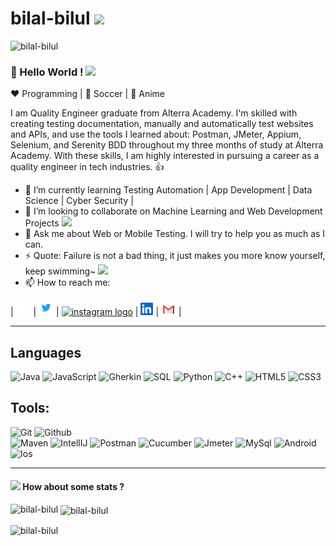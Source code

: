 # bilal-bilul <img src="https://media.giphy.com/media/hBMqZg1ObXUOI/giphy.gif" width="50px">

<p align="left"> <img src="https://komarev.com/ghpvc/?username=bilalbilul&label=Profile%20views&color=0e75b6&style=flat" alt="bilal-bilul" /> </p>

### 👋 Hello World !  <img src="https://github.com/TheDudeThatCode/TheDudeThatCode/blob/master/Assets/Earth.gif" width="24px">
  
:heart: Programming | :black_heart: Soccer | :blue_heart: Anime
  
I am Quality Engineer graduate from Alterra Academy. I'm skilled with creating testing documentation, manually and automatically test websites and APIs, and use the tools I learned about: Postman, JMeter, Appium, Selenium, and Serenity BDD throughout my three months of study at Alterra Academy. With these skills, I am highly interested in pursuing a career as a quality engineer in tech industries. 👍

- 🌱 I’m currently learning Testing Automation | App Development | Data Science | Cyber Security |
- 👯 I’m looking to collaborate on Machine Learning and Web Development Projects <img src="https://media.giphy.com/media/WUlplcMpOCEmTGBtBW/giphy.gif" width="30">
- 💬 Ask me about Web or Mobile Testing. I will try to help you as much as I can.
- ⚡ Quote: Failure is not a bad thing, it just makes you more know yourself, keep swimming~ <img src="https://media.giphy.com/media/yYr7UP843541df415l/giphy.gif" width="30">
- 📫 How to reach me:

| [<img src="https://raw.githubusercontent.com/Delta456/Delta456/master/img/github.png" alt="github logo" width="24">](https://github.com/Amchuz) |  [<img src="https://raw.githubusercontent.com/Delta456/Delta456/master/img/twitter.png" alt="twitter logo" width="24">](https://twitter.com/bilulism) |  [<img src="https://png.pngtree.com/png-vector/20221018/ourmid/pngtree-instagram-icon-png-image_6315974.png" alt="instagram logo" width="20">](https://www.instagram.com/mantap.man/?igshid=ZGUzMzM3NWJiOQ%3D%3D) |  [<img src="https://github.com/Amchuz/Amchuz/blob/master/linkedin.jpeg" alt="linkedin logo" width="20">]([https://www.linkedin.com/in/muhammad-bilal-a99609260/]) |  [<img src="https://github.com/Amchuz/Amchuz/blob/master/gmail.jpeg" alt="gmail logo" width="24">](bilalbilul123@gmail.com) |

----

## Languages

![Java](https://img.shields.io/badge/-Java-000000?style=flat&logo=java)
![JavaScript](https://img.shields.io/badge/-JavaScript-000000?style=flat&logo=javascript)
![Gherkin](https://img.shields.io/badge/-Gherkin%20Syntax-000000?style=flat&logo=gherkin%20syntax)
![SQL](https://img.shields.io/badge/-SQL-000000?style=flat&logo=mysql)
![Python](https://img.shields.io/badge/-Python-000000?style=flat&logo=python)
![C++](https://img.shields.io/badge/-C++-000000?style=flat&logo=c%2B%2B)
![HTML5](https://img.shields.io/badge/-HTML5-000000?style=flat&logo=html5)
![CSS3](https://img.shields.io/badge/-CSS-000000?style=flat&logo=css3)

## Tools:

![Git](https://img.shields.io/badge/-Git-000000?style=flat&logo=git)
![Github](https://img.shields.io/badge/-Github-000000?style=flat&logo=github) <br />
![Maven](https://img.shields.io/badge/-Apache%20Maven-000000?style=flat&logo=apache%20maven)
![IntellIJ](https://img.shields.io/badge/-IntellIJ%20IDEA-000000?style=flat&logo=intellij%20idea)
![Postman](https://img.shields.io/badge/-Postman-000000?style=flat&logo=postman)
![Cucumber](https://img.shields.io/badge/-Cucumber-000000?style=flat&logo=cucumber)
![Jmeter](https://img.shields.io/badge/-Apache%20Jmeter-000000?style=flat&logo=apache%20jmeter)
![MySql](https://img.shields.io/badge/-MySql-000000?style=flat&logo=mysql)
![Android](https://img.shields.io/badge/-Android-000000?style=flat&logo=android)
![Ios](https://img.shields.io/badge/-Ios-000000?style=flat&logo=ios)

----

#### <img src="https://media.giphy.com/media/VgCDAzcKvsR6OM0uWg/giphy.gif" width="50"> How about some stats ?

<p><img align="left" src="https://github-readme-stats.vercel.app/api/top-langs?username=bilalbilul&show_icons=true&locale=en&layout=compact" alt="bilal-bilul" /></p>

<p>&nbsp;<img align="center" src="https://github-readme-stats.vercel.app/api?username=bilalbilul&show_icons=true&locale=en" alt="bilal-bilul" /></p>

<p><img align="center" src="https://github-readme-streak-stats.herokuapp.com/?user=bilalbilul&" alt="bilal-bilul" /></p>

